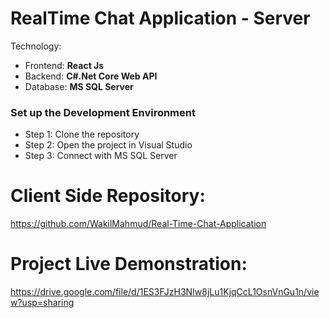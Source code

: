 # RealTime Chat Application - Server

Technology:

- Frontend: <b>React Js</b>
- Backend: <b> C#.Net Core Web API</b>
- Database: <b>MS SQL Server</b>

### Set up the Development Environment

- Step 1: Clone the repository
- Step 2: Open the project in Visual Studio
- Step 3: Connect with MS SQL Server

# Client Side Repository:

https://github.com/WakilMahmud/Real-Time-Chat-Application

# Project Live Demonstration:

https://drive.google.com/file/d/1ES3FJzH3NIw8jLu1KjqCcL1OsnVnGu1n/view?usp=sharing
